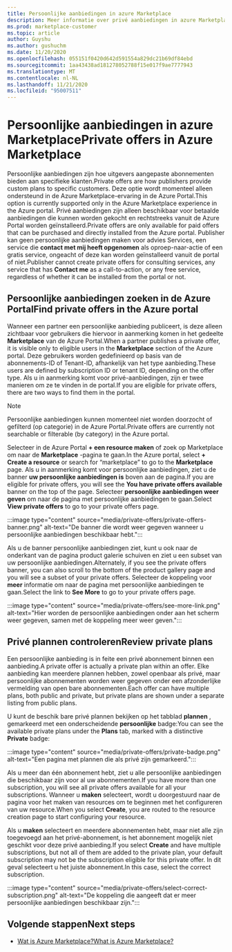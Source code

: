 ```yaml
---
title: Persoonlijke aanbiedingen in azure Marketplace
description: Meer informatie over privé aanbiedingen in azure Marketplace.
ms.prod: marketplace-customer
ms.topic: article
author: Guyshu
ms.author: gushuchm
ms.date: 11/20/2020
ms.openlocfilehash: 055151f0420d642d591554a829dc21b69df84ebd
ms.sourcegitcommit: 1aa43438ad181278052788f15e017f9ae7777943
ms.translationtype: MT
ms.contentlocale: nl-NL
ms.lasthandoff: 11/21/2020
ms.locfileid: "95007511"
---
```

# <a name="private-offers-in-azure-marketplace"></a><span data-ttu-id="9e527-103">Persoonlijke aanbiedingen in azure Marketplace</span><span class="sxs-lookup"><span data-stu-id="9e527-103">Private offers in Azure Marketplace</span></span>

<span data-ttu-id="9e527-104">Persoonlijke aanbiedingen zijn hoe uitgevers aangepaste abonnementen bieden aan specifieke klanten.</span><span class="sxs-lookup"><span data-stu-id="9e527-104">Private offers are how publishers provide custom plans to specific customers.</span></span> <span data-ttu-id="9e527-105">Deze optie wordt momenteel alleen ondersteund in de Azure Marketplace-ervaring in de Azure Portal.</span><span class="sxs-lookup"><span data-stu-id="9e527-105">This option is currently supported only in the Azure Marketplace experience in the Azure portal.</span></span> <span data-ttu-id="9e527-106">Privé aanbiedingen zijn alleen beschikbaar voor betaalde aanbiedingen die kunnen worden gekocht en rechtstreeks vanuit de Azure Portal worden geïnstalleerd.</span><span class="sxs-lookup"><span data-stu-id="9e527-106">Private offers are only available for paid offers that can be purchased and directly installed from the Azure portal.</span></span> <span data-ttu-id="9e527-107">Publisher kan geen persoonlijke aanbiedingen maken voor advies Services, een service die **contact met mij heeft opgenomen** als oproep-naar-actie of een gratis service, ongeacht of deze kan worden geïnstalleerd vanuit de portal of niet.</span><span class="sxs-lookup"><span data-stu-id="9e527-107">Publisher cannot create private offers for consulting services, any service that has **Contact me** as a call-to-action, or any free service, regardless of whether it can be installed from the portal or not.</span></span>

## <a name="find-private-offers-in-the-azure-portal"></a><span data-ttu-id="9e527-108">Persoonlijke aanbiedingen zoeken in de Azure Portal</span><span class="sxs-lookup"><span data-stu-id="9e527-108">Find private offers in the Azure portal</span></span>

<span data-ttu-id="9e527-109">Wanneer een partner een persoonlijke aanbieding publiceert, is deze alleen zichtbaar voor gebruikers die hiervoor in aanmerking komen in het gedeelte **Marketplace** van de Azure Portal.</span><span class="sxs-lookup"><span data-stu-id="9e527-109">When a partner publishes a private offer, it is visible only to eligible users in the **Marketplace** section of the Azure portal.</span></span> <span data-ttu-id="9e527-110">Deze gebruikers worden gedefinieerd op basis van de abonnements-ID of Tenant-ID, afhankelijk van het type aanbieding.</span><span class="sxs-lookup"><span data-stu-id="9e527-110">These users are defined by subscription ID or tenant ID, depending on the offer type.</span></span> <span data-ttu-id="9e527-111">Als u in aanmerking komt voor privé-aanbiedingen, zijn er twee manieren om ze te vinden in de portal.</span><span class="sxs-lookup"><span data-stu-id="9e527-111">If you are eligible for  private offers, there are two ways to find them in the portal.</span></span>

> [!NOTE]
> <span data-ttu-id="9e527-112">Persoonlijke aanbiedingen kunnen momenteel niet worden doorzocht of gefilterd (op categorie) in de Azure Portal.</span><span class="sxs-lookup"><span data-stu-id="9e527-112">Private offers are currently not searchable or filterable (by category) in the Azure portal.</span></span>

<span data-ttu-id="9e527-113">Selecteer in de Azure Portal **+ een resource maken** of zoek op Marketplace om naar de **Marketplace** -pagina te gaan.</span><span class="sxs-lookup"><span data-stu-id="9e527-113">In the Azure portal, select **+ Create a resource** or search for “marketplace” to go to the **Marketplace** page.</span></span> <span data-ttu-id="9e527-114">Als u in aanmerking komt voor persoonlijke aanbiedingen, ziet u de banner **uw persoonlijke aanbiedingen is** boven aan de pagina.</span><span class="sxs-lookup"><span data-stu-id="9e527-114">If you are eligible for private offers, you will see the **You have private offers available** banner on the top of the page.</span></span> <span data-ttu-id="9e527-115">Selecteer **persoonlijke aanbiedingen weer geven** om naar de pagina met persoonlijke aanbiedingen te gaan.</span><span class="sxs-lookup"><span data-stu-id="9e527-115">Select **View private offers** to go to your private offers page.</span></span>

:::image type="content" source="media/private-offers/private-offers-banner.png" alt-text="De banner die wordt weer gegeven wanneer u persoonlijke aanbiedingen beschikbaar hebt.":::

<span data-ttu-id="9e527-117">Als u de banner persoonlijke aanbiedingen ziet, kunt u ook naar de onderkant van de pagina product galerie schuiven en ziet u een subset van uw persoonlijke aanbiedingen.</span><span class="sxs-lookup"><span data-stu-id="9e527-117">Alternately, if you see the private offers banner, you can also scroll to the bottom of the product gallery page and you will see a subset of your private offers.</span></span> <span data-ttu-id="9e527-118">Selecteer de koppeling voor **meer** informatie om naar de pagina met persoonlijke aanbiedingen te gaan.</span><span class="sxs-lookup"><span data-stu-id="9e527-118">Select the link to **See More** to go to your private offers page.</span></span>

:::image type="content" source="media/private-offers/see-more-link.png" alt-text="Hier worden de persoonlijke aanbiedingen onder aan het scherm weer gegeven, samen met de koppeling meer weer geven.":::

## <a name="review-private-plans"></a><span data-ttu-id="9e527-120">Privé plannen controleren</span><span class="sxs-lookup"><span data-stu-id="9e527-120">Review private plans</span></span>

<span data-ttu-id="9e527-121">Een persoonlijke aanbieding is in feite een privé abonnement binnen een aanbieding.</span><span class="sxs-lookup"><span data-stu-id="9e527-121">A private offer is actually a private plan within an offer.</span></span> <span data-ttu-id="9e527-122">Elke aanbieding kan meerdere plannen hebben, zowel openbaar als privé, maar persoonlijke abonnementen worden weer gegeven onder een afzonderlijke vermelding van open bare abonnementen.</span><span class="sxs-lookup"><span data-stu-id="9e527-122">Each offer can have multiple plans, both public and private, but private plans are shown under a separate listing from public plans.</span></span>

<span data-ttu-id="9e527-123">U kunt de beschik bare privé plannen bekijken op het tabblad **plannen** , gemarkeerd met een onderscheidende **persoonlijke** badge:</span><span class="sxs-lookup"><span data-stu-id="9e527-123">You can see the available private plans under the **Plans** tab, marked with a distinctive **Private** badge:</span></span>

:::image type="content" source="media/private-offers/private-badge.png" alt-text="Een pagina met plannen die als privé zijn gemarkeerd.":::

<span data-ttu-id="9e527-125">Als u meer dan één abonnement hebt, ziet u alle persoonlijke aanbiedingen die beschikbaar zijn voor al uw abonnementen.</span><span class="sxs-lookup"><span data-stu-id="9e527-125">If you have more than one subscription, you will see all private offers available for all your subscriptions.</span></span> <span data-ttu-id="9e527-126">Wanneer u **maken** selecteert, wordt u doorgestuurd naar de pagina voor het maken van resources om te beginnen met het configureren van uw resource.</span><span class="sxs-lookup"><span data-stu-id="9e527-126">When you select **Create**, you are routed to the resource creation page to start configuring your resource.</span></span>

<span data-ttu-id="9e527-127">Als u **maken** selecteert en meerdere abonnementen hebt, maar niet alle zijn toegevoegd aan het privé-abonnement, is het abonnement mogelijk niet geschikt voor deze privé aanbieding.</span><span class="sxs-lookup"><span data-stu-id="9e527-127">If you select **Create** and have multiple subscriptions, but not all of them are added to the private plan, your default subscription may not be the subscription eligible for this private offer.</span></span> <span data-ttu-id="9e527-128">In dit geval selecteert u het juiste abonnement.</span><span class="sxs-lookup"><span data-stu-id="9e527-128">In this case, select the correct subscription.</span></span>

:::image type="content" source="media/private-offers/select-correct-subscription.png" alt-text="De koppeling die aangeeft dat er meer persoonlijke aanbiedingen beschikbaar zijn.":::

## <a name="next-steps"></a><span data-ttu-id="9e527-130">Volgende stappen</span><span class="sxs-lookup"><span data-stu-id="9e527-130">Next steps</span></span>

- [<span data-ttu-id="9e527-131">Wat is Azure Marketplace?</span><span class="sxs-lookup"><span data-stu-id="9e527-131">What is Azure Marketplace?</span></span>](azure-marketplace-overview.md)
